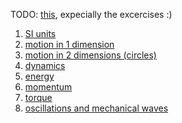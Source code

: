 TODO: [this](https://phys.libretexts.org/Bookshelves/College_Physics/College_Physics_1e_(OpenStax)),
expecially the excercises :)

1. [SI units](./units/README.md)
2. [motion in 1 dimension](./1d_motion/README.md)
3. [motion in 2 dimensions (circles)](./2d_motion_circles/README.md)
4. [dynamics](./dynamics/README.md)
5. [energy](./energy/README.md)
6. [momentum](./momentum/README.md)
7. [torque](./torque/README.md)
8. [oscillations and mechanical waves](./oscillations/README.md)
